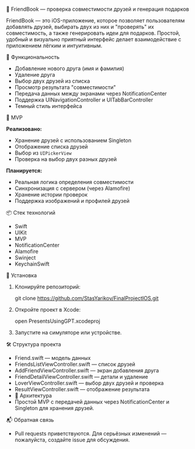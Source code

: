 👥 FriendBook — проверка совместимости друзей и генерация подарков

FriendBook — это iOS-приложение, которое позволяет пользователям добавлять друзей, выбирать двух из них и "проверять" их совместимость, а также генерировать идеи для подарков. Простой, удобный и визуально приятный интерфейс делает взаимодействие с приложением лёгким и интуитивным.

📲 Функциональность

- Добавление нового друга (имя и фамилия)
- Удаление друга
- Выбор двух друзей из списка
- Просмотр результата "совместимости"
- Передача данных между экранами через NotificationCenter
- Поддержка UINavigationController и UITabBarController
- Темный стиль интерфейса

🚀 MVP

**Реализовано:**
- Хранение друзей с использованием Singleton
- Отображение списка друзей
- Выбор из `UIPickerView`
- Проверка на выбор двух разных друзей

**Планируется:**
- Реальная логика определения совместимости
- Синхронизация с сервером (через Alamofire)
- Хранение истории проверок
- Поддержка изображений и профилей друзей

📦 Стек технологий

- Swift
- UIKit
- MVP
- NotificationCenter
- Alamofire
- Swinject
- KeychainSwift

🧪 Установка

1. Клонируйте репозиторий:

   git clone https://github.com/StasYarikov/FinalProjectIOS.git


2. Откройте проект в Xcode:

	open PresentsUsingGPT.xcodeproj


3.  Запустите на симуляторе или устройстве.

🛠 Структура проекта
* Friend.swift — модель данных
* FriendsListViewController.swift — список друзей
* AddFriendViewController.swift — экран добавления друга
* FriendDetailViewController.swift — детали и удаление
* LoverViewController.swift — выбор двух друзей и проверка
* ResultViewController.swift — отображение результата  
* 🧠 Архитектура
* Простой MVP с передачей данных через NotificationCenter и Singleton для хранения друзей.


📬 Обратная связь
* Pull requests приветствуются. Для серьёзных изменений — пожалуйста, создайте issue для обсуждения.
